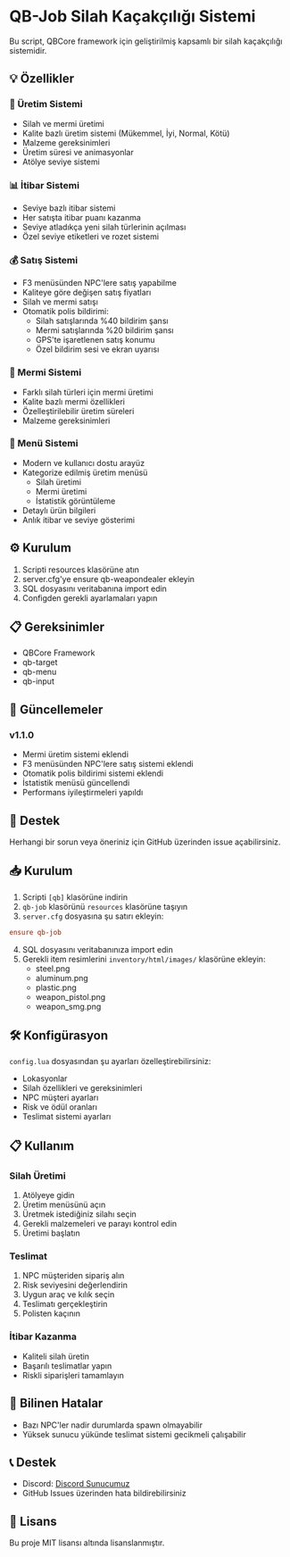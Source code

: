 # QB-Job Silah Kaçakçılığı Sistemi

Bu script, QBCore framework için geliştirilmiş kapsamlı bir silah kaçakçılığı sistemidir.

## 💡 Özellikler

### 👊 Üretim Sistemi
- Silah ve mermi üretimi
- Kalite bazlı üretim sistemi (Mükemmel, İyi, Normal, Kötü)
- Malzeme gereksinimleri
- Üretim süresi ve animasyonlar
- Atölye seviye sistemi

### 📊 İtibar Sistemi
- Seviye bazlı itibar sistemi
- Her satışta itibar puanı kazanma
- Seviye atladıkça yeni silah türlerinin açılması
- Özel seviye etiketleri ve rozet sistemi

### 💰 Satış Sistemi
- F3 menüsünden NPC'lere satış yapabilme
- Kaliteye göre değişen satış fiyatları
- Silah ve mermi satışı
- Otomatik polis bildirimi:
  - Silah satışlarında %40 bildirim şansı
  - Mermi satışlarında %20 bildirim şansı
  - GPS'te işaretlenen satış konumu
  - Özel bildirim sesi ve ekran uyarısı

### 🎯 Mermi Sistemi
- Farklı silah türleri için mermi üretimi
- Kalite bazlı mermi özellikleri
- Özelleştirilebilir üretim süreleri
- Malzeme gereksinimleri

### 📱 Menü Sistemi
- Modern ve kullanıcı dostu arayüz
- Kategorize edilmiş üretim menüsü
  - Silah üretimi
  - Mermi üretimi
  - İstatistik görüntüleme
- Detaylı ürün bilgileri
- Anlık itibar ve seviye gösterimi

## ⚙️ Kurulum
1. Scripti resources klasörüne atın
2. server.cfg'ye ensure qb-weapondealer ekleyin
3. SQL dosyasını veritabanına import edin
4. Configden gerekli ayarlamaları yapın

## 📋 Gereksinimler
- QBCore Framework
- qb-target
- qb-menu
- qb-input

## 🔄 Güncellemeler
### v1.1.0
- Mermi üretim sistemi eklendi
- F3 menüsünden NPC'lere satış sistemi eklendi
- Otomatik polis bildirimi sistemi eklendi
- İstatistik menüsü güncellendi
- Performans iyileştirmeleri yapıldı

## 🤝 Destek
Herhangi bir sorun veya öneriniz için GitHub üzerinden issue açabilirsiniz.

## 📥 Kurulum

1. Scripti `[qb]` klasörüne indirin
2. `qb-job` klasörünü `resources` klasörüne taşıyın
3. `server.cfg` dosyasına şu satırı ekleyin:
```cfg
ensure qb-job
```
4. SQL dosyasını veritabanınıza import edin
5. Gerekli item resimlerini `inventory/html/images/` klasörüne ekleyin:
   - steel.png
   - aluminum.png
   - plastic.png
   - weapon_pistol.png
   - weapon_smg.png

## 🛠️ Konfigürasyon

`config.lua` dosyasından şu ayarları özelleştirebilirsiniz:
- Lokasyonlar
- Silah özellikleri ve gereksinimleri
- NPC müşteri ayarları
- Risk ve ödül oranları
- Teslimat sistemi ayarları

## 📋 Kullanım

### Silah Üretimi
1. Atölyeye gidin
2. Üretim menüsünü açın
3. Üretmek istediğiniz silahı seçin
4. Gerekli malzemeleri ve parayı kontrol edin
5. Üretimi başlatın

### Teslimat
1. NPC müşteriden sipariş alın
2. Risk seviyesini değerlendirin
3. Uygun araç ve kılık seçin
4. Teslimatı gerçekleştirin
5. Polisten kaçının

### İtibar Kazanma
- Kaliteli silah üretin
- Başarılı teslimatlar yapın
- Riskli siparişleri tamamlayın

## 🚫 Bilinen Hatalar
- Bazı NPC'ler nadir durumlarda spawn olmayabilir
- Yüksek sunucu yükünde teslimat sistemi gecikmeli çalışabilir

## 📞 Destek
- Discord: [Discord Sunucumuz](yakında...)
- GitHub Issues üzerinden hata bildirebilirsiniz

## 📜 Lisans
Bu proje MIT lisansı altında lisanslanmıştır. 